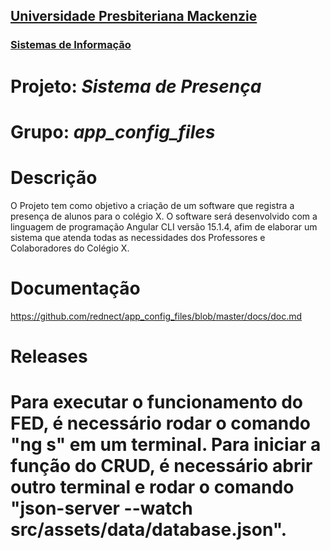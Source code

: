
<h2><a href= "https://www.mackenzie.br">Universidade Presbiteriana Mackenzie</a></h2>
<h3><a href= "https://www.mackenzie.br/graduacao/sao-paulo-higienopolis/sistemas-de-informacao">Sistemas de Informação</a></h3>

# Projeto: *Sistema de Presença*

# Grupo: *app_config_files*

# Descrição

O Projeto tem como objetivo a criação de um software que registra a presença de alunos para o colégio X. O software será desenvolvido com a linguagem de programação Angular CLI versão 15.1.4, afim de elaborar um sistema que atenda todas as necessidades dos Professores e Colaboradores do Colégio X.

# Documentação

https://github.com/rednect/app_config_files/blob/master/docs/doc.md


# Releases

>>>>>>>

Para executar o funcionamento do FED, é necessário rodar o comando "ng s" em um terminal. Para iniciar a função do CRUD, é necessário abrir outro terminal e rodar o comando "json-server --watch src/assets/data/database.json".
=======
